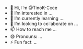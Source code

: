 - 👋 Hi, I’m @TinoK-Ccce
- 👀 I’m interested in ...
- 🌱 I’m currently learning ...
- 💞️ I’m looking to collaborate on ...
- 📫 How to reach me ...
- 😄 Pronouns: ...
- ⚡ Fun fact: ...

<!---
TinoK-Ccce/TinoK-Ccce is a ✨ special ✨ repository because its `README.md` (this file) appears on your GitHub profile.
You can click the Preview link to take a look at your changes.
--->
